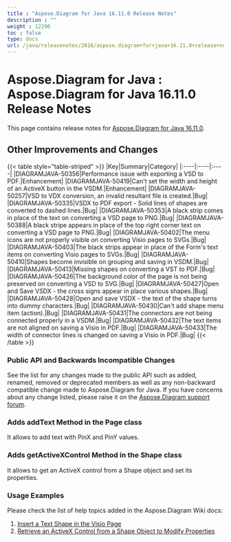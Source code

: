 ```yaml
---
title : "Aspose.Diagram for Java 16.11.0 Release Notes" 
description : "" 
weight : 12290 
toc : false
type: docs
url: /java/releasenotes/2016/aspose.diagram+for+java+16.11.0+release+notes/
---
```


# Aspose.Diagram for Java : Aspose.Diagram for Java 16.11.0 Release Notes


This page contains release notes for [Aspose.Diagram for Java 16.11.0](http://maven.aspose.com/repository/simple/ext-release-local/com/aspose/aspose-diagram/16.11.0/).

## Other Improvements and Changes

{{< table style="table-striped" >}}
|Key|Summary|Category|
|:----|:----|:----|
|DIAGRAMJAVA-50356|Performance issue with exporting a VSD to PDF.|Enhancement|
|DIAGRAMJAVA-50419|Can't set the width and height of an ActiveX button in the VSDM.|Enhancement|
|DIAGRAMJAVA-50257|VSD to VDX conversion, an invalid resultant file is created.|Bug|
|DIAGRAMJAVA-50335|VSDX to PDF export - Solid lines of shapes are converted to dashed lines.|Bug|
|DIAGRAMJAVA-50353|A black strip comes in place of the text on converting a VSD page to PNG.|Bug|
|DIAGRAMJAVA-50388|A black stripe appears in place of the top right corner text on converting a VSD page to PNG.|Bug|
|DIAGRAMJAVA-50402|The menu icons are not properly visible on converting Visio pages to SVGs.|Bug|
|DIAGRAMJAVA-50403|The black strips appear in place of the Form's text items on converting Visio pages to SVGs.|Bug|
|DIAGRAMJAVA-50410|Shapes become invisible on grouping and saving in VSDM.|Bug|
|DIAGRAMJAVA-50413|Missing shapes on converting a VST to PDF.|Bug|
|DIAGRAMJAVA-50426|The background color of the page is not being preserved on converting a VSD to SVG.|Bug|
|DIAGRAMJAVA-50427|Open and Save VSDX - the cross signs appear in place various shapes.|Bug|
|DIAGRAMJAVA-50428|Open and save VSDX - the text of the shape turns into dummy characters.|Bug|
|DIAGRAMJAVA-50430|Can't add shape menu item (action).|Bug|
|DIAGRAMJAVA-50431|The connectors are not being connected properly in a VSDM.|Bug|
|DIAGRAMJAVA-50432|The text items are not aligned on saving a Visio in PDF.|Bug|
|DIAGRAMJAVA-50433|The width of connector lines is changed on saving a Visio in PDF.|Bug|
{{< /table >}}

### Public API and Backwards Incompatible Changes

See the list for any changes made to the public API such as added, renamed, removed or deprecated members as well as any non-backward compatible change made to Aspose.Diagram for Java. If you have concerns about any change listed, please raise it on the [Aspose.Diagram support forum](http://www.aspose.com/community/forums/aspose.diagram-product-family/489/showforum.aspx).

### Adds addText Method in the Page class

It allows to add text with PinX and PinY values.

### Adds getActiveXControl Method in the Shape class

It allows to get an ActiveX control from a Shape object and set its properties.

### Usage Examples

Please check the list of help topics added in the Aspose.Diagram Wiki docs:

1.  [Insert a Text Shape in the Visio Page](http://www.aspose.com/docs/display/diagramjava/Working+with+Text#WorkingwithText-InsertaTextShapeintheVisioPage)
2.  [Retrieve an ActiveX Control from a Shape Object to Modify Properties](http://www.aspose.com/docs/display/diagramjava/Retrieve+an+ActiveX+Control+from+a+Shape+Object+to+Modify+Properties)

